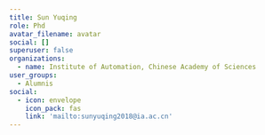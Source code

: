 ```yaml
---
title: Sun Yuqing
role: Phd
avatar_filename: avatar
social: []
superuser: false
organizations:
  - name: Institute of Automation, Chinese Academy of Sciences
user_groups:
  - Alumnis
social:
  - icon: envelope
    icon_pack: fas
    link: 'mailto:sunyuqing2018@ia.ac.cn'
---
```


